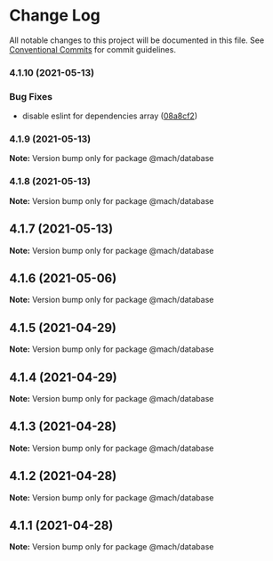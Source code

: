 # Change Log

All notable changes to this project will be documented in this file.
See [Conventional Commits](https://conventionalcommits.org) for commit guidelines.

### 4.1.10 (2021-05-13)


### Bug Fixes

* disable eslint for dependencies array ([08a8cf2](https://github.com/jpedroh/mach/commit/08a8cf270dcff669fceead550494ef2f8b2c4f6f))



### 4.1.9 (2021-05-13)

**Note:** Version bump only for package @mach/database





### 4.1.8 (2021-05-13)

**Note:** Version bump only for package @mach/database





## 4.1.7 (2021-05-13)

**Note:** Version bump only for package @mach/database





## 4.1.6 (2021-05-06)

**Note:** Version bump only for package @mach/database





## 4.1.5 (2021-04-29)

**Note:** Version bump only for package @mach/database





## 4.1.4 (2021-04-29)

**Note:** Version bump only for package @mach/database





## 4.1.3 (2021-04-28)

**Note:** Version bump only for package @mach/database





## 4.1.2 (2021-04-28)

**Note:** Version bump only for package @mach/database





## 4.1.1 (2021-04-28)

**Note:** Version bump only for package @mach/database
